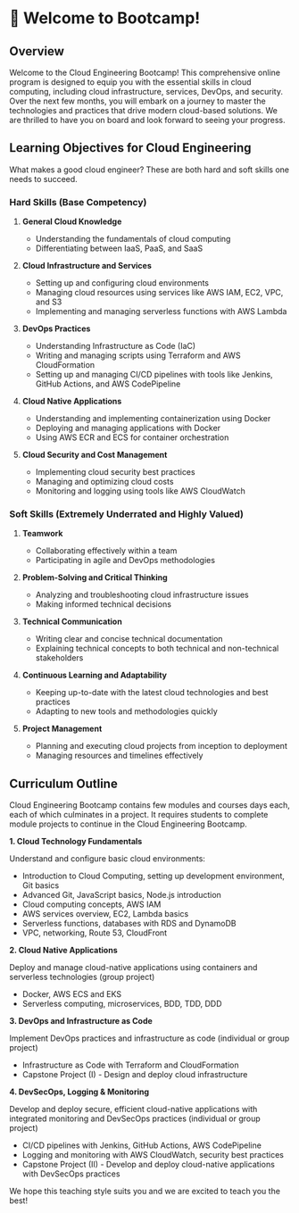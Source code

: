 # 🚀 Welcome to Bootcamp!

## Overview

Welcome to the Cloud Engineering Bootcamp! This comprehensive online program is designed to equip you with the essential skills in cloud computing, including cloud infrastructure, services, DevOps, and security. Over the next few months, you will embark on a journey to master the technologies and practices that drive modern cloud-based solutions. We are thrilled to have you on board and look forward to seeing your progress.

## Learning Objectives for Cloud Engineering

What makes a good cloud engineer? These are both hard and soft skills one needs to succeed.

### Hard Skills (Base Competency)

1. **General Cloud Knowledge**
   - Understanding the fundamentals of cloud computing
   - Differentiating between IaaS, PaaS, and SaaS

2. **Cloud Infrastructure and Services**
   - Setting up and configuring cloud environments
   - Managing cloud resources using services like AWS IAM, EC2, VPC, and S3
   - Implementing and managing serverless functions with AWS Lambda

3. **DevOps Practices**
   - Understanding Infrastructure as Code (IaC)
   - Writing and managing scripts using Terraform and AWS CloudFormation
   - Setting up and managing CI/CD pipelines with tools like Jenkins, GitHub Actions, and AWS CodePipeline

4. **Cloud Native Applications**
   - Understanding and implementing containerization using Docker
   - Deploying and managing applications with Docker
   - Using AWS ECR and ECS for container orchestration

5. **Cloud Security and Cost Management**
   - Implementing cloud security best practices
   - Managing and optimizing cloud costs
   - Monitoring and logging using tools like AWS CloudWatch

### Soft Skills (Extremely Underrated and Highly Valued)

1. **Teamwork**
   - Collaborating effectively within a team
   - Participating in agile and DevOps methodologies

2. **Problem-Solving and Critical Thinking**
   - Analyzing and troubleshooting cloud infrastructure issues
   - Making informed technical decisions

3. **Technical Communication**
   - Writing clear and concise technical documentation
   - Explaining technical concepts to both technical and non-technical stakeholders

4. **Continuous Learning and Adaptability**
   - Keeping up-to-date with the latest cloud technologies and best practices
   - Adapting to new tools and methodologies quickly

5. **Project Management**
   - Planning and executing cloud projects from inception to deployment
   - Managing resources and timelines effectively

## Curriculum Outline
Cloud Engineering Bootcamp contains few modules and courses days each, each of which culminates in a project. It requires students to complete module projects to continue in the Cloud Engineering Bootcamp.

**1. Cloud Technology Fundamentals**

Understand and configure basic cloud environments:
- Introduction to Cloud Computing, setting up development environment, Git basics
- Advanced Git, JavaScript basics, Node.js introduction
- Cloud computing concepts, AWS IAM
- AWS services overview, EC2, Lambda basics
- Serverless functions, databases with RDS and DynamoDB
- VPC, networking, Route 53, CloudFront

**2. Cloud Native Applications**

Deploy and manage cloud-native applications using containers and serverless technologies (group project)
- Docker, AWS ECS and EKS
- Serverless computing, microservices, BDD, TDD, DDD

**3. DevOps and Infrastructure as Code**

Implement DevOps practices and infrastructure as code (individual or group project)
- Infrastructure as Code with Terraform and CloudFormation
- Capstone Project (I) - Design and deploy cloud infrastructure

**4. DevSecOps, Logging & Monitoring**

Develop and deploy secure, efficient cloud-native applications with integrated monitoring and DevSecOps practices (individual or group project)
- CI/CD pipelines with Jenkins, GitHub Actions, AWS CodePipeline
- Logging and monitoring with AWS CloudWatch, security best practices
- Capstone Project (II) - Develop and deploy cloud-native applications with DevSecOps practices


We hope this teaching style suits you and we are excited to teach you the best!
